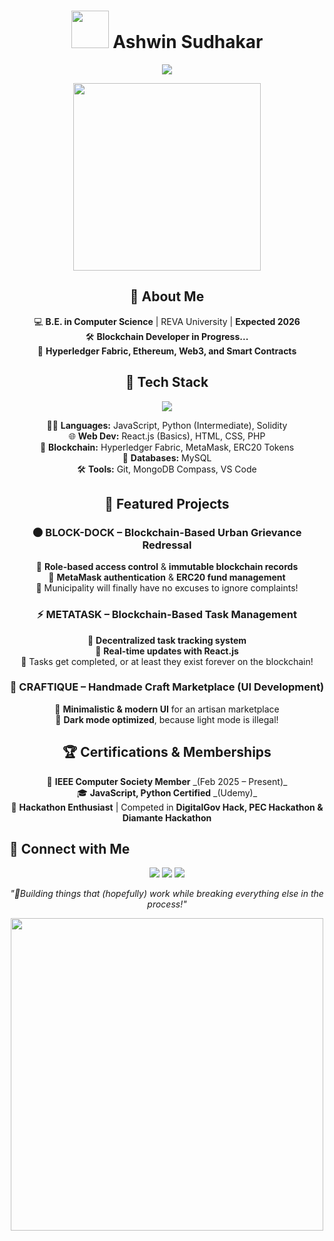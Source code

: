 <h1 align="center">
  <img src="https://media.giphy.com/media/fwbZnTftCXVocKzfxR/giphy.gif" width="60px">
  Ashwin Sudhakar
</h1>

<p align="center">
  <img src="https://readme-typing-svg.herokuapp.com?font=JetBrains+Mono&size=24&duration=3000&color=00BFFF&center=true&vCenter=true&width=650&height=60&lines=Blockchain+%7C+Full-Stack+Developer;Solidity+Fabric+%7C+Ethereum+%7C+DApps;Building+Things+I+Don't+Understand+Yet+🚀;Debugging+One+Bug+%3D+Creating+Two+New+Bugs">
</p>

<p align="center">
  <img src="https://media.giphy.com/media/RbDKaczqWovIugyJmW/giphy.gif" width="300px">
</p>

<h2 align="center">🖤 About Me</h2>

<p align="center">
  💻 <strong>B.E. in Computer Science</strong> | REVA University | <strong>Expected 2026</strong> <br>
  🛠 <strong>Blockchain Developer in Progress...</strong> <br>
  🚀 <strong>Hyperledger Fabric, Ethereum, Web3, and Smart Contracts</strong> <br>
</p>

<h2 align="center">🚀 Tech Stack</h2>

<p align="center">
  <img src="https://skillicons.dev/icons?i=js,python,react,html,css,php,mysql,solidity,git,linux&theme=dark" />
</p>

<p align="center">
  🧑‍💻 <strong>Languages:</strong> JavaScript, Python (Intermediate), Solidity <br>
  🌐 <strong>Web Dev:</strong> React.js (Basics), HTML, CSS, PHP <br>
  📜 <strong>Blockchain:</strong> Hyperledger Fabric, MetaMask, ERC20 Tokens <br>
  📂 <strong>Databases:</strong> MySQL <br>
  🛠 <strong>Tools:</strong> Git, MongoDB Compass, VS Code  
</p>

<h2 align="center">🎯 Featured Projects</h2>

<h3 align="center">🌑 BLOCK-DOCK – Blockchain-Based Urban Grievance Redressal</h3>

<p align="center">
  🔹 <strong>Role-based access control</strong> & <strong>immutable blockchain records</strong> <br>
  🔹 <strong>MetaMask authentication</strong> & <strong>ERC20 fund management</strong> <br>
  🔹 Municipality will finally have no excuses to ignore complaints!  
</p>

<h3 align="center">⚡ METATASK – Blockchain-Based Task Management</h3>

<p align="center">
  🔹 <strong>Decentralized task tracking system</strong> <br>
  🔹 <strong>Real-time updates with React.js</strong> <br>
  🔹 Tasks get completed, or at least they exist forever on the blockchain!  
</p>

<h3 align="center">🎨 CRAFTIQUE – Handmade Craft Marketplace (UI Development)</h3>

<p align="center">
  🔹 <strong>Minimalistic & modern UI</strong> for an artisan marketplace <br>
  🔹 <strong>Dark mode optimized</strong>, because light mode is illegal!  
</p>


<h2 align="center">🏆 Certifications & Memberships</h2>

<p align="center">
  📌 <strong>IEEE Computer Society Member</strong> _(Feb 2025 – Present)_ <br>
  🎓 <strong>JavaScript, Python Certified</strong> _(Udemy)_ <br>
  🎯 <strong>Hackathon Enthusiast</strong> | Competed in <strong>DigitalGov Hack, PEC Hackathon & Diamante Hackathon</strong> <br>
</p>



## 🌙 Connect with Me  
<p align="center">
  <a href="https://github.com/yourusername"><img src="https://img.shields.io/badge/GitHub-171515?style=for-the-badge&logo=github&logoColor=white" /></a>
  <a href="https://linkedin.com/in/yourprofile"><img src="https://img.shields.io/badge/LinkedIn-0A66C2?style=for-the-badge&logo=linkedin&logoColor=white" /></a>
  <a href="mailto:ashwin2005s@gmail.com"><img src="https://img.shields.io/badge/Email-EA4335?style=for-the-badge&logo=gmail&logoColor=white" /></a>
</p>


<p align="center"><i>"🖤Building things that (hopefully) work while breaking everything else in the process!"</i></p>
<p align="center">
  <img src="https://media.giphy.com/media/L1R1tvI9svkIWwpVYr/giphy.gif" width="500px">
</p>
